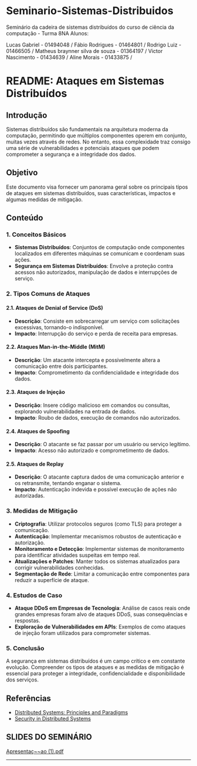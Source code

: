 # Seminario-Sistemas-Distribuidos
Seminário da cadeira de sistemas distribuídos do curso de ciência da computação - Turma 8NA
Alunos: 

Lucas Gabriel - 01494048 / 
Fábio Rodrigues  - 01464801 / 
Rodrigo Luiz  - 01466505 / 
Matheus braynner silva de souza - 01364197 / 
Victor Nascimento - 01434639 / 
Aline Morais - 01433875 / 

# README: Ataques em Sistemas Distribuídos

## Introdução

Sistemas distribuídos são fundamentais na arquitetura moderna da computação, permitindo que múltiplos componentes operem em conjunto, muitas vezes através de redes. No entanto, essa complexidade traz consigo uma série de vulnerabilidades e potenciais ataques que podem comprometer a segurança e a integridade dos dados.

## Objetivo

Este documento visa fornecer um panorama geral sobre os principais tipos de ataques em sistemas distribuídos, suas características, impactos e algumas medidas de mitigação.

## Conteúdo

### 1. Conceitos Básicos

- **Sistemas Distribuídos**: Conjuntos de computação onde componentes localizados em diferentes máquinas se comunicam e coordenam suas ações.
- **Segurança em Sistemas Distribuídos**: Envolve a proteção contra acessos não autorizados, manipulação de dados e interrupções de serviço.

### 2. Tipos Comuns de Ataques

#### 2.1. Ataques de Denial of Service (DoS)

- **Descrição**: Consiste em sobrecarregar um serviço com solicitações excessivas, tornando-o indisponível.
- **Impacto**: Interrupção do serviço e perda de receita para empresas.

#### 2.2. Ataques Man-in-the-Middle (MitM)

- **Descrição**: Um atacante intercepta e possivelmente altera a comunicação entre dois participantes.
- **Impacto**: Comprometimento da confidencialidade e integridade dos dados.

#### 2.3. Ataques de Injeção

- **Descrição**: Insere código malicioso em comandos ou consultas, explorando vulnerabilidades na entrada de dados.
- **Impacto**: Roubo de dados, execução de comandos não autorizados.

#### 2.4. Ataques de Spoofing

- **Descrição**: O atacante se faz passar por um usuário ou serviço legítimo.
- **Impacto**: Acesso não autorizado e comprometimento de dados.

#### 2.5. Ataques de Replay

- **Descrição**: O atacante captura dados de uma comunicação anterior e os retransmite, tentando enganar o sistema.
- **Impacto**: Autenticação indevida e possível execução de ações não autorizadas.

### 3. Medidas de Mitigação

- **Criptografia**: Utilizar protocolos seguros (como TLS) para proteger a comunicação.
- **Autenticação**: Implementar mecanismos robustos de autenticação e autorização.
- **Monitoramento e Detecção**: Implementar sistemas de monitoramento para identificar atividades suspeitas em tempo real.
- **Atualizações e Patches**: Manter todos os sistemas atualizados para corrigir vulnerabilidades conhecidas.
- **Segmentação de Rede**: Limitar a comunicação entre componentes para reduzir a superfície de ataque.

### 4. Estudos de Caso

- **Ataque DDoS em Empresas de Tecnologia**: Análise de casos reais onde grandes empresas foram alvo de ataques DDoS, suas consequências e respostas.
- **Exploração de Vulnerabilidades em APIs**: Exemplos de como ataques de injeção foram utilizados para comprometer sistemas.

### 5. Conclusão

A segurança em sistemas distribuídos é um campo crítico e em constante evolução. Compreender os tipos de ataques e as medidas de mitigação é essencial para proteger a integridade, confidencialidade e disponibilidade dos serviços.

## Referências

- [Distributed Systems: Principles and Paradigms](https://www.example.com)
- [Security in Distributed Systems](https://www.example.com)

## SLIDES DO SEMINÁRIO

[Apresentaç~~ao (1).pdf](https://github.com/user-attachments/files/17134541/Apresentac.ao.1.pdf)



---
